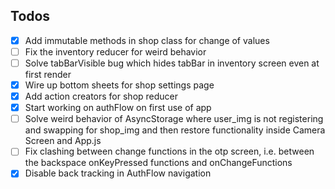 ## Todos 
- [x] Add immutable methods in shop class for change of values
- [ ] Fix the inventory reducer for weird behavior
- [ ] Solve tabBarVisible bug which hides tabBar in inventory screen even at first render
- [x] Wire up bottom sheets for shop settings page
- [x] Add action creators for shop reducer
- [x] Start working on authFlow on first use of app 
- [ ] Solve weird behavior of AsyncStorage where user_img is not registering and swapping for shop_img and then restore functionality inside Camera Screen and App.js
- [ ] Fix clashing between change functions in the otp screen, i.e. between the backspace onKeyPressed functions and onChangeFunctions
- [x] Disable back tracking in AuthFlow navigation
